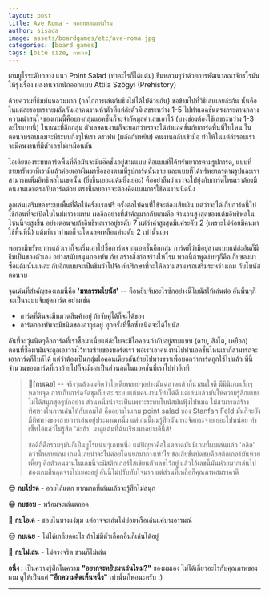 ```yaml
---
layout: post
title: Ave Roma - พอยท์สลัดแห่งโรม
author: sisada
image: assets/boardgames/etc/ave-roma.jpg
categories: [board games]
tags: [bite size, กบเฉย]
---
```

เกมยูโรระดับกลาง แนว Point Salad (ทำอะไรก็ได้แต้ม) ธีมหลวมๆว่าด้วยการพัฒนาอณาจักรโรมันให้รุ่งเรื่อง ผลงานจากนักออกแบบ Attila Szőgyi (Prehistory)

ด้วยความที่ธีมมันหลวมมาก (กลไกการเล่นกับธีมไม่ได้ไปด้วยกัน) ขอข้ามไปที่วิธีเล่นเลยล่ะกัน นั้นคือในแต่ล่ะรอบเราจะผลัดกันเอาคนงานห้าตัวที่แต่ล่ะตัวมีเลขระหว่าง 1-5 ไปทำแอคชั่นตรงกระดานกลาง ความน่าสนใจของเกมนี้คือบางกลุ่มแอคชั่นก็จะจำกัดมูลค่าเลขเอาไว้ (บางช่องต้องใช้เลขระหว่าง 1-3 อะไรแบบนี้) ในขณะที่อีกกลุ่ม ตัวเลขคนงานก็จะบอกว่าเราจะได้ทำแอคชั่นกับการ์ดพื้นที่ใบไหน ในตอนจบรอบเกมจะมีระบบกึ่งๆให้เรา ดราฟท์ (ผลัดกันหยิบ) คนงานกลับเข้ามือ ทำให้ในแต่ล่ะรอบเราจะมีคนงานที่มีตัวเลขไม่เหมือนกัน

ไอเดียของระบบการ์ดพื้นที่คือมันจะมีแอ๊คชั่นอยู่สามแบบ คือแบบที่ได้ทรัพยากรตามรูปการ์ด, แบบที่ขายทรัพยาที่เรามีแล้วค่อยเอาเงินมาซื้อของตามที่รูปการ์ดนั้นขาย และแบบที่ได้ทรัพยากรตามรูปและเราสามารถเพิ่มอิทธิพลในเขตนั้น (ยิ่งขึ้นเยอะแต้มยิ่งเยอะ) คืออย่าลืมว่าเราจะไปยุ่งกับการ์ดไหนเราต้องมีคนงานเลขตรงกับการ์ดด้วย ตรงนี้เลยอาจจะต้องคิดแผนการใช้คนงานนิดนึง

ลูกเล่นเสริมของระบบพื้นที่คือใช้ครั้งแรกฟรี ครั้งต่อไปคนที่ใช้จะต้องเสียเงิน แต่ว่าจะได้เก็บการ์ดนี้ไปใช้ก่อนที่จะเปิดใบใหม่มาวางแทน ผลอีกอย่างที่สำคัญมากกับเกมคือ จำนวนสูงสุดของแต้มอิทธิพลในโซนนี้จะสูงขึ้น อย่างตอนจบถ้าอิทธิพลเราอยู่ระดับ 7 แต่ว่าค่าสูงสุดมีแค่ระดับ 2 (เพราะไม่ค่อยมีคนมาใช้พื้นที่นี้) แต้มที่เราทำมาก็จะโดนลดเหลือแค่ระดับ 2 เท่านั้นเอง

พอเรามีทรัพยากรแล้วเราก็จะเริ่มเอาไปซื้อการ์ดจากแอคชั่นอีกกลุ่ม การ์ดที่ว่ามีอยู่สามแบบแต่ล่ะอันก็มีธีมเป็นของตัวเอง อย่างสนับสนุนกองทัพ กับ สร้างสิ่งก่อสร้างให้โรม พวกนี้ถ้าพูดง่ายๆก็คือเก็บของมาซื้อแต้มนั้นแหละ กับอีกแบบจะเป็นธีมว่าไปจ้างที่ปรึกษาที่จะให้ความสามารถเสริมระหว่างเกม กับโบนัสตอนจบ

จุดเด่นที่สำคัญของเกมนี้คือ **'มหกรรมโบนัส'** -- คือหยิบจับอะไรซักอย่างนี้โบนัสให้เล่นต่อ อันพื้นๆก็จะเป็นระบบจับชุดการ์ด อย่างเช่น
- การ์ดที่ดินจะมีหมวดสินค้าอยู่ ถ้าจับคู่ได้ก็จะได้ของ
- การ์ดกองทัพจะมีชนิดของอาวุธอยู่ ทุกครั้งที่ซื้อซ้ำชนิดจะได้โบนัส

อันที่จะวุ่นนิดๆคือการ์ดที่เราซื้อมาเนี่ยแต่ล่ะใบจะมีไอคอนกำกับอยู่สามแบบ (ดาบ, สิงโต, เหยือก) ตอนที่ซื้อมามันจะถูกเอาวางไว้ทางซ้ายของบอร์ดเรา พอเราเอาคนงานไปทำแอคชั่นไหนเราก็สามารถจะเอาการ์ดกี่ใบก็ได้ แต่ว่าต้องเป็นกลุ่มไอคอนเดียวกันย้ายไปทางขวาเพื่อบอกว่าการ์ดถูกใช้ไปแล้ว ที่นี้จำนวนของการ์ดที่เราย้ายไปก็จะมีผลเป็นส่วนลดในแอคชั่นที่เราไปทำอีกที

> 🐸**[กบเฉย]** -- จริงๆแล้วผมคิดว่าไอเดียหลายๆอย่างมันฉลาดแล้วก็น่าสนใจดี มีมินิเกมเล็กๆหลายจุด การเก็บการ์ดจัดชุดก็เยอะ ระบบแต้มคนงานก็ทำได้ดี แต่เล่นแล้วมันให้ความรู้สึกแบบไม่ได้สนุกสุดๆซักอย่าง ส่วนหนึ่งน่าจะเป็นเพราะระบบโบนัสมันฟุ้งไปหมด ไม่สามารถสร้างทิศทางในการเล่นให้กับเกมได้ คืออย่างในเกม point salad ของ Stanfan Feld มันก็จะยังมีทิศทางของสายการเล่นอยู่ประมาณหนึ่ง แต่เกมนี้ผมรู้สึกมันกระจัดกระจายเยอะไปหน่อย ทำเซ็ทได้แล้วไม่รู้สึก 'อ่ะฮ้า' มาดูแต้มที่ฉันเรียงมาอย่างดีนี้สิ!
> 
> ข้อดีก็คือรวมๆมันก็เป็นยูโรแน่นๆเกมหนึ่ง แต่ปัญหาคือในตลาดมันมีเกมที่ผมเล่นแล้ว 'คลิก' กว่านี้หลายเกม เกมนี้เลยน่าจะไม่ค่อยโดนยกมากางเท่าไร ข้อเสียขั้นบัดซบคือสติกเกอร์มันห่วยเหี้ยๆ คือตัวคนงานในเกมนี้จะมีสติกเกอร์ใสเขียนตัวเลขไว้อยู่ แล้วไอ้เลขนี้มันห่วยมากเล่นไปสองเกมสีหลุดจางไปเยอะอยู่ อันนี้ไม่ปรับทับใจมาก แต่ส่วนที่เหลือก็คุณภาพสมราคาดี


😍 **กบโปรด** - อวยไส้แตก ยากมากที่เล่นแล้วจะรู้สึกไม่สนุก

😁 **กบชอบ** - พร้อมจะเล่นตลอด

🙂 **กบโอเค** - ชอบในบางแง่มุม แต่อาจจะเล่นไม่บ่อยหรือเล่นแค่บางอารมณ์

😐 **กบเฉย** - ไม่ได้เกลียดอะไร ถ้าไม่มีตัวเลือกอื่นก็เล่นได้อยู่

🖕 **กบไม่เล่น** - ไม่ตรงจริต ชวนก็ไม่เล่น

**อนึ่ง :** เป็นความรู้สึกในความ **"อยากจะหยิบมาเล่นไหม?"** ของผมเอง ไม่ได้เกี่ยวอะไรกับคุณภาพของเกม ดูให้เป็นแค่ **"อีกความคิดเห็นหนึ่ง"** เท่านั้นก็พอนะครับ :)



---
